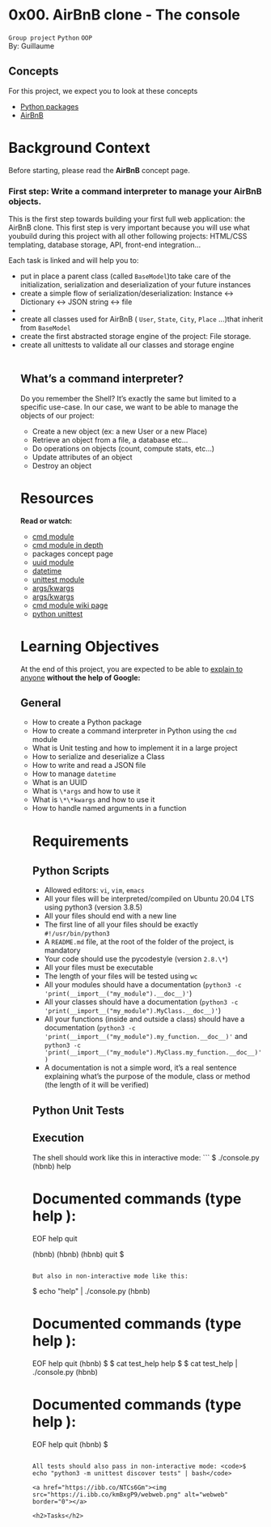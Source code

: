 # 0x00. AirBnB clone - The console
<code>Group project</code> <code>Python</code> <code>OOP</code><br>
By: Guillaume

<h2>Concepts</h2>

For this project, we expect you to look at these concepts
<ul><li><a href="https://intranet.alxswe.com/concepts/66">Python packages</a></li>
<li><a href="https://intranet.alxswe.com/concepts/74">AirBnB</a></li>
</ul>
<h1>Background Context</h1>

Before starting, please read the <strong>AirBnB</strong> concept page.<br>

<h3>First step: Write a command interpreter to manage your AirBnB objects.</h3>
This is the first step towards building your first full web application: the AirBnB clone. This first step is very important because you will use what youbuild during this project with all other following projects: HTML/CSS templating, database storage, API, front-end integration…

Each task is linked and will help you to:<br>
<ul>
<li>put in place a parent class (called <code>BaseModel</code>)to take care of the initialization, serialization and deserialization of your future instances</li>
<li>create a simple flow of serialization/deserialization: Instance <-> Dictionary <-> JSON string <-> file<li>
<li>create all classes used for AirBnB ( <code>User</code>, <code>State</code>, <code>City</code>, <code>Place</code> ...)that inherit from <code>BaseModel</code></li>
<li>create the first abstracted storage engine of the project: File storage.</li>
<li>create all unittests to validate all our classes and storage engine</li><br>
<h2>What’s a command interpreter?</h2>

Do you remember the Shell? It’s exactly the same but limited to a specific use-case. In our case, we want to be able to manage the objects of our project:<ul>
<li>Create a new object (ex: a new User or a new Place)</li>
<li>Retrieve an object from a file, a database etc…</li>
<li>Do operations on objects (count, compute stats, etc…)</li>
<li>Update attributes of an object</li>
<li>Destroy an object</li>
</ul>
<h1>Resources</h1>
<strong>Read or watch:</strong>
<ul>
<li>
<a href="https://docs.python.org/3.8/library/cmd.html">cmd module</a>
</li>
<li>
<a href="http://pymotw.com/2/cmd/">cmd module in depth</a></li>
<li>packages concept page</li>
<li>
<a href="https://docs.python.org/3.8/library/uuid.html">uuid module</a></li>
<li>
<a href="https://docs.python.org/3.8/library/datetime.html">datetime</a></li>
<li>
<a href="https://docs.python.org/3.8/library/unittest.html#module-unittest">unittest module</a></li>
<li><a href="https://yasoob.me/2013/08/04/args-and-kwargs-in-python-explained/">args/kwargs</a></li>
<li><a href="https://www.pythonsheets.com/notes/python-tests.html">args/kwargs</a></li>
<li><a href="https://wiki.python.org/moin/CmdModule">cmd module wiki page</a></li>
<li><a href="htps://realpython.com/python-testing/">python unittest</a></li>
</ul>
<h1>Learning Objectives</h1>
At the end of this project, you are expected to be able to <a href="https://fs.blog/feynman-learning-technique/">explain to anyone</a> <strong>without the help of Google:</strong>

<h2>General</h2>
<ul>
<li>How to create a Python package</li>
<li>How to create a command interpreter in Python using the <code>cmd</code> module</li>
<li>What is Unit testing and how to implement it in a large project</li>
<li>How to serialize and deserialize a Class</li>
<li>How to write and read a JSON file</li>
<li>How to manage <code>datetime</code></li>
<li>What is an UUID</li>
<li>What is <code>\*args</code> and how to use it</li>
<li>What is <code>\*\*kwargs</code> and how to use it</li>
<li>How to handle named arguments in a function</li>

<h1>Requirements</h1>
<h2>Python Scripts</h2>

<ul>
<li>Allowed editors: <code>vi</code>, <code>vim</code>, <code>emacs</code></li>
<li>All your files will be interpreted/compiled on Ubuntu 20.04 LTS using python3 (version 3.8.5)</li>
<li>All your files should end with a new line</li>
<li>The first line of all your files should be exactly <code>#!/usr/bin/python3</code></li>
<li>A <code>README.md</code> file, at the root of the folder of the project, is mandatory</li>
<li>Your code should use the pycodestyle (version <code>2.8.\*</code>)</li>
<li>All your files must be executable</li>
<li>The length of your files will be tested using <code>wc</code></li>
<li>All your modules should have a documentation (<code>python3 -c 'print(__import__("my_module").__doc__)'</code>)</li>
<li>All your classes should have a documentation (<code>python3 -c 'print(__import__("my_module").MyClass.__doc__)'</code>)</li>
<li>All your functions (inside and outside a class) should have a documentation (<code>python3 -c 'print(__import__("my_module").my_function.__doc__)'</code> and <code>python3 -c 'print(__import__("my_module").MyClass.my_function.__doc__)')</code></li>
<li>A documentation is not a simple word, it’s a real sentence explaining what’s the purpose of the module, class or method (the length of it will be verified)</li>
</ul>
<h2>Python Unit Tests</h2>


<h2>Execution</h2>
The shell should work like this in interactive mode:
```
$ ./console.py
(hbnb) help

Documented commands (type help <topic>):
========================================
EOF  help  quit

(hbnb) 
(hbnb) 
(hbnb) quit
$
```

But also in non-interactive mode like this:
```
$ echo "help" | ./console.py
(hbnb)

Documented commands (type help <topic>):
========================================
EOF  help  quit
(hbnb) 
$
$ cat test_help
help
$
$ cat test_help | ./console.py
(hbnb)

Documented commands (type help <topic>):
========================================
EOF  help  quit
(hbnb) 
$
```

All tests should also pass in non-interactive mode: <code>$ echo "python3 -m unittest discover tests" | bash</code>

<a href="https://ibb.co/NTCs6Gm"><img src="https://i.ibb.co/kmBxgP9/webweb.png" alt="webweb" border="0"></a>

<h2>Tasks</h2>

